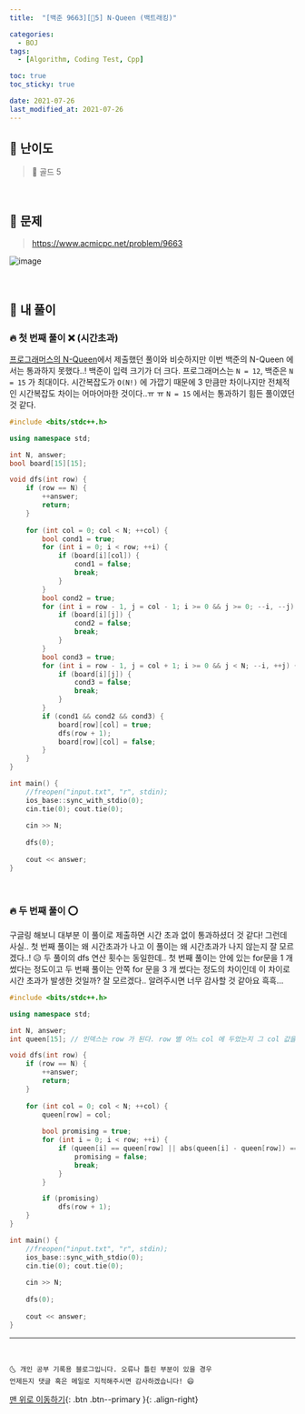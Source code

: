 ```yaml
---
title:  "[백준 9663][💛5] N-Queen (백트래킹)" 

categories:
  - BOJ
tags:
  - [Algorithm, Coding Test, Cpp]

toc: true
toc_sticky: true

date: 2021-07-26
last_modified_at: 2021-07-26
---
```


## 🚀 난이도 

> 💛 골드 5

<br>

## 🚀 문제

> <https://www.acmicpc.net/problem/9663>

![image](https://user-images.githubusercontent.com/42318591/125166539-0f8c4000-e1d7-11eb-9f0f-5b7e458bab72.png)


<br>

## 🚀 내 풀이

### 🔥 첫 번째 풀이 ❌ (시간초과)

[프로그래머스의 N-Queen](https://ansohxxn.github.io/programmers/107/)에서 제출했던 풀이와 비슷하지만 이번 백준의 N-Queen 에서는 통과하지 못했다..! 백준이 입력 크기가 더 크다. 프로그래머스는 `N = 12`, 백준은 `N = 15` 가 최대이다. 시간복잡도가 `O(N!)` 에 가깝기 때문에 3 만큼만 차이나지만 전체적인 시간복잡도 차이는 어마어마한 것이다..ㅠ ㅠ `N = 15` 에서는 통과하기 힘든 풀이였던 것 같다.  

```cpp
#include <bits/stdc++.h>

using namespace std;

int N, answer;
bool board[15][15];

void dfs(int row) {
	if (row == N) {
		++answer;
		return;
	}
	
	for (int col = 0; col < N; ++col) {
		bool cond1 = true;
		for (int i = 0; i < row; ++i) {
			if (board[i][col]) {
				cond1 = false;
				break;
			}
		}
		bool cond2 = true;
		for (int i = row - 1, j = col - 1; i >= 0 && j >= 0; --i, --j) {
			if (board[i][j]) {
				cond2 = false;
				break;
			}
		}
		bool cond3 = true;
		for (int i = row - 1, j = col + 1; i >= 0 && j < N; --i, ++j) {
			if (board[i][j]) {
				cond3 = false;
				break;
			}
		}
		if (cond1 && cond2 && cond3) {
			board[row][col] = true;
			dfs(row + 1);
			board[row][col] = false;
		}
	}
}

int main() {
	//freopen("input.txt", "r", stdin);
	ios_base::sync_with_stdio(0);
	cin.tie(0); cout.tie(0);
	
	cin >> N;
	
	dfs(0);
	
	cout << answer;
}
```

<br>

### 🔥 두 번째 풀이 ⭕

구글링 해보니 대부분 이 풀이로 제출하면 시간 초과 없이 통과하셨더 것 같다! 그런데 사실.. 첫 번째 풀이는 왜 시간초과가 나고 이 풀이는 왜 시간초과가 나지 않는지 잘 모르겠다..! 😥 두 풀이의 dfs 연산 횟수는 동일한데.. 첫 번째 풀이는 안에 있는 for문을 1 개 썼다는 정도이고 두 번째 풀이는 안쪽 for 문을 3 개 썼다는 정도의 차이인데 이 차이로 시간 초과가 발생한 것일까? 잘 모르겠다.. 알려주시면 너무 감사할 것 같아요 흑흑...

```cpp
#include <bits/stdc++.h>

using namespace std;

int N, answer;
int queen[15]; // 인덱스는 row 가 된다. row 별 어느 col 에 두었는지 그 col 값을 기록.

void dfs(int row) {
	if (row == N) {
		++answer;
		return;
	}
	
	for (int col = 0; col < N; ++col) {
		queen[row] = col; 
		
		bool promising = true;
		for (int i = 0; i < row; ++i) {
			if (queen[i] == queen[row] || abs(queen[i] - queen[row]) == abs(i - row)) {
				promising = false;
				break;
			}
		}

		if (promising)
			dfs(row + 1);
	}
}

int main() {
	//freopen("input.txt", "r", stdin);
	ios_base::sync_with_stdio(0);
	cin.tie(0); cout.tie(0);
	
	cin >> N;
	
	dfs(0);
	
	cout << answer;
}
```

***
<br>

    🌜 개인 공부 기록용 블로그입니다. 오류나 틀린 부분이 있을 경우 
    언제든지 댓글 혹은 메일로 지적해주시면 감사하겠습니다! 😄

[맨 위로 이동하기](#){: .btn .btn--primary }{: .align-right}